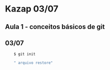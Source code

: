 # Kazap 03/07 
## Aula 1 - conceitos básicos de git
## 03/07

```bash
    $ git init

    " arquivo restore"
```